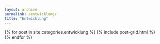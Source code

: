 ```yaml
---
layout: archive
permalink: /entwicklung/
title: "Entwicklung"
---
```


<div class="tiles">
{% for post in site.categories.entwicklung %}
  {% include post-grid.html %}
{% endfor %}
</div><!-- /.tiles -->